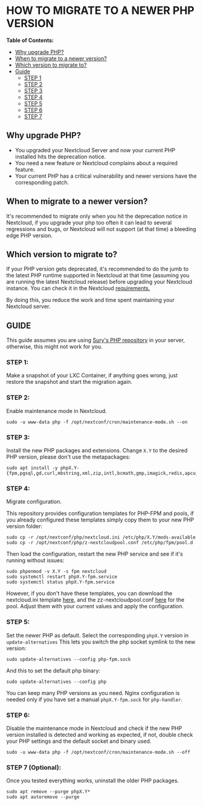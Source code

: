 # HOW TO MIGRATE TO A NEWER PHP VERSION

**Table of Contents:**
 + [Why upgrade PHP?](#why-upgrade-php)
 + [When to migrate to a newer version?](#when-to-migrate-to-a-newer-version)
 + [Which version to migrate to?](#which-version-to-migrate-to)
 + [Guide](#guide)
	+ [STEP 1](#step-1)
	+ [STEP 2](#step-2)
	+ [STEP 3](#step-3)
	+ [STEP 4](#step-4)
	+ [STEP 5](#step-5)
	+ [STEP 6](#step-6)
	+ [STEP 7](#step-7-optional)

## Why upgrade PHP?

- You upgraded your Nextcloud Server and now your current PHP installed hits the deprecation notice.
- You need a new feature or Nextcloud complains about a required feature.
- Your current PHP has a critical vulnerability and newer versions have the corresponding patch.

## When to migrate to a newer version?

It's recommended to migrate only when you hit the deprecation notice in Nextcloud, if you upgrade your php too often it can lead to several regressions and bugs, or Nextcloud will not support (at that time) a bleeding edge PHP version.

## Which version to migrate to?

If your PHP version gets deprecated, it's recommended to do the jumb to the latest PHP runtime supported in Nextcloud at that time (assuming you are running the latest Nextcloud release) before upgrading your Nextcloud instance. You can check it in the Nextcloud [requirements.](https://docs.nextcloud.com/server/latest/admin_manual/installation/system_requirements.html#:~:text=with%20php%2Dfpm-,PHP%20Runtime)

By doing this, you reduce the work and time spent maintaining your Nextcloud server.

## GUIDE

This guide assumes you are using [Sury's PHP repository](https://deb.sury.org/) in your server, otherwise, this might not work for you.

### STEP 1:
Make a snapshot of your LXC Container, if anything goes wrong, just restore the snapshot and start the migration again.

### STEP 2:
Enable maintenance mode in Nextcloud.

    sudo -u www-data php -f /opt/nextconf/cron/maintenance-mode.sh --on

### STEP 3:
Install the new PHP packages and extensions.
Change `X.Y` to the desired PHP version, please don't use the metapackages:

    sudo apt install -y phpX.Y-{fpm,pgsql,gd,curl,mbstring,xml,zip,intl,bcmath,gmp,imagick,redis,apcu,smbclient,ldap,imap}

### STEP 4:
Migrate configuration.

This repository provides configuration templates for PHP-FPM and pools, if you already configured these templates simply copy them to your new PHP version folder:

    sudo cp -r /opt/nextconf/php/nextcloud.ini /etc/php/X.Y/mods-available 
    sudo cp -r /opt/nextconf/php/z-nextcloudpool.conf /etc/php/fpm/pool.d

Then load the configuration, restart the new PHP service and see if it's running without issues:

    sudo phpenmod -v X.Y -s fpm nextcloud
    sudo systemctl restart phpX.Y-fpm.service
    sudo systemctl status phpX.Y-fpm.service

However, if you don't have these templates, you can download the nextcloud.ini template [here](https://github.com/JMarcosHP/Nextcloud-Guide/blob/main/nextconf/nextcloud.ini), and the zz-nextcloudpool.conf [here](https://github.com/JMarcosHP/Nextcloud-Guide/blob/main/nextconf/zz-nextcloudpool.conf) for the pool.
Adjust them with your current values and apply the configuration.

### STEP 5:
Set the newer PHP as default.
Select the corresponding `phpX.Y` version in `update-alternatives`
This lets you switch the php socket symlink to the new version:

    sudo update-alternatives --config php-fpm.sock

And this to set the default php binary:

    sudo update-alternatives --config php

You can keep many PHP versions as you need. Nginx configuration is needed only if you have set a manual `phpX.Y-fpm.sock` for `php-handler`.

### STEP 6:
Disable the maintenance mode in Nextcloud and check if the new PHP version installed is detected and working as expected, if not, double check your PHP settings and the default socket and binary used. 

    sudo -u www-data php -f /opt/nextconf/cron/maintenance-mode.sh --off

### STEP 7 (Optional):

Once you tested everything works, uninstall the older PHP packages.

    sudo apt remove --purge phpX.Y*
    sudo apt autoremove --purge
